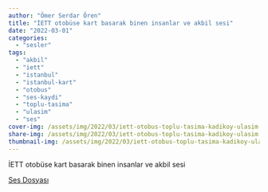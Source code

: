 ```yaml
---
author: "Ömer Serdar Ören"
title: "İETT otobüse kart basarak binen insanlar ve akbil sesi"
date: "2022-03-01"
categories: 
  - "sesler"
tags: 
  - "akbil"
  - "iett"
  - "istanbul"
  - "istanbul-kart"
  - "otobus"
  - "ses-kaydi"
  - "toplu-tasima"
  - "ulasim"
  - "ses"
cover-img: /assets/img/2022/03/iett-otobus-toplu-tasima-kadikoy-ulasim.jpeg
share-img: /assets/img/2022/03/iett-otobus-toplu-tasima-kadikoy-ulasim.jpeg
thumbnail-img: /assets/img/2022/03/iett-otobus-toplu-tasima-kadikoy-ulasim.jpeg
---
```


İETT otobüse kart basarak binen insanlar ve akbil sesi

[Ses Dosyası](/assets/sounds/2022/03/otobuse-kart-basarak-binen-insanlar-ve-akbil-sesi.mp3)